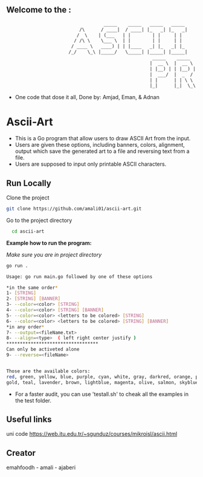   ## Welcome to the :
  
  
  ```html 
                                      _____    _____   _____   _____                    _____    _______                         
                             /\      / ____|  / ____| |_   _| |_   _|           /\     |  __ \  |__   __|                        
                            /  \    | (___   | |        | |     | |            /  \    | |__) |    | |                           
                           / /\ \    \___ \  | |        | |     | |           / /\ \   |  _  /     | |                           
                          / ____ \   ____) | | |____   _| |_   _| |_         / ____ \  | | \ \     | |                           
                         /_/    \_\ |_____/   \_____| |_____| |_____|       /_/    \_\ |_|  \_\    |_|                           
                                                        _____    _____     ____                                                  
                                                       |  __ \  |  __ \   / __ \                                                 
                                                       | |__) | | |__) | | |  | |                                                
                                                       |  ___/  |  _  /  | |  | |                                                
                                                       | |      | | \ \  | |__| |                                                
                                                       |_|      |_|  \_\  \____/                                                 
```
- One code that dose it all, Done by: Amjad, Eman, & Adnan


# Ascii-Art

- This is a Go program that allow users to draw ASCII Art from the input.
- Users are given these options, including banners, colors, alignment, output which save the generated art to a file and reversing text from a file.
- Users are supposed to input only printable ASCII characters.


## Run Locally

Clone the project

```bash
git clone https://github.com/amali01/ascii-art.git
```
Go to the project directory

```bash
  cd ascii-art
```

**Example how to run the program:**

_Make sure you are in project directory_

```bash
go run .

Usage: go run main.go followed by one of these options

*in the same order*
1- [STRING]
2- [STRING] [BANNER]
3- --color=<color> [STRING]
4- --color=<color> [STRING] [BANNER]
5- --color=<color> <letters to be colored> [STRING]
6- --color=<color> <letters to be colored> [STRING] [BANNER]
*in any order*
7- --output=<fileName.txt> 
8- --align=<type>  ( left right center justify )
**********************************
Can only be activeted alone
9- --reverse=<fileName> 


Those are the available colors:
red, green, yellow, blue, purple, cyan, white, gray, darkred, orange, pink,maram
gold, teal, lavender, brown, lightblue, magenta, olive, salmon, skyblue, darkpurple, lime


```
- For a faster audit, you can use 'testall.sh' to cheak all the examples in the test folder.

## Useful links
uni code https://web.itu.edu.tr/~sgunduz/courses/mikroisl/ascii.html



## Creator

 emahfoodh - amali - ajaberi
